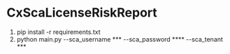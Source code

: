 # CxScaLicenseRiskReport

1. pip install -r requirements.txt
2. python main.py --sca_username *** --sca_password **** --sca_tenant ***